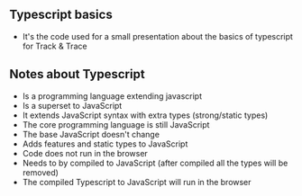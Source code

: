 ## Typescript basics

- It's the code used for a small presentation about the basics of typescript for Track & Trace 

## Notes about Typescript
- Is a programming language extending javascript
- Is a superset to JavaScript
- It extends JavaScript syntax with extra types (strong/static types)
- The core programming language is still JavaScript
- The base JavaScript doesn't change
- Adds features and static types to JavaScript 
- Code does not run in the browser
- Needs to by compiled to JavaScript (after compiled all the types will be removed)
- The compiled Typescript to JavaScript will run in the browser
